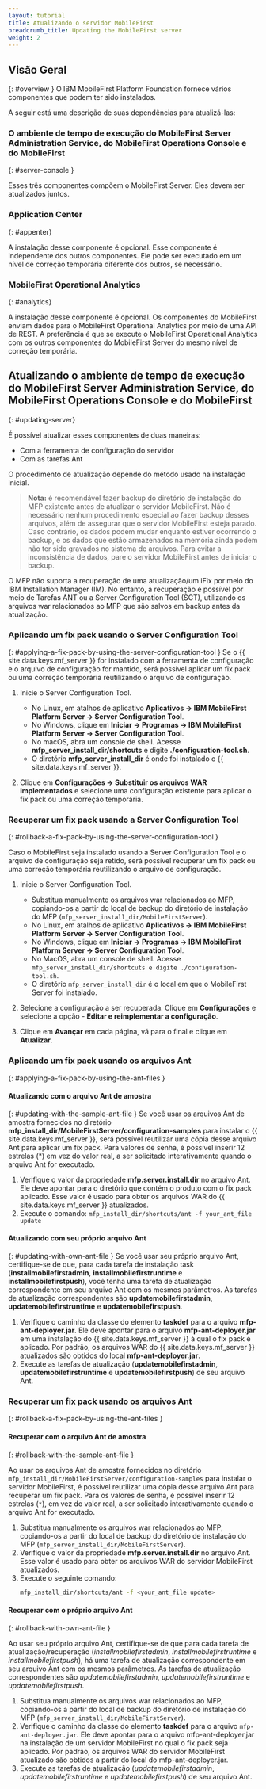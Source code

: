 ```yaml
---
layout: tutorial
title: Atualizando o servidor MobileFirst
breadcrumb_title: Updating the MobileFirst server
weight: 2
---
```

<!-- NLS_CHARSET=UTF-8 -->
## Visão Geral
{: #overview }
O IBM MobileFirst Platform Foundation fornece vários componentes que podem ter sido instalados.

A seguir está uma descrição de suas dependências para atualizá-las:

### O ambiente de tempo de execução do MobileFirst Server Administration Service, do MobileFirst Operations Console e do MobileFirst
{: #server-console }

Esses três componentes compõem o MobileFirst Server. Eles devem ser atualizados juntos.

### Application Center
{: #appenter}

A instalação desse componente é opcional. Esse componente é independente dos outros componentes. Ele pode ser executado em um nível de correção temporária diferente dos outros, se necessário.

### MobileFirst Operational Analytics
{: #analytics}

A instalação desse componente é opcional. Os componentes do MobileFirst enviam dados para o MobileFirst Operational Analytics por meio de uma API de REST. A preferência é que se execute o MobileFirst Operational Analytics com os outros componentes do MobileFirst Server do mesmo nível de correção temporária.


## Atualizando o ambiente de tempo de execução do MobileFirst Server Administration Service, do MobileFirst Operations Console e do MobileFirst
{: #updating-server}

É possível atualizar esses componentes de duas maneiras:
* Com a ferramenta de configuração do servidor
* Com as tarefas Ant

O procedimento de atualização depende do método usado na instalação inicial.

>**Nota:**  é recomendável fazer backup do diretório de instalação do MFP existente antes de atualizar o servidor MobileFirst.
> Não é necessário nenhum procedimento especial ao fazer backup desses arquivos, além de assegurar que o servidor MobileFirst esteja parado.  Caso contrário, os dados podem mudar enquanto estiver ocorrendo o backup, e os dados que estão armazenados na memória ainda podem não ter sido gravados no sistema de arquivos. Para evitar a inconsistência de dados, pare o servidor MobileFirst antes de iniciar o backup.
>
O MFP não suporta a recuperação de uma atualização/um iFix por meio do IBM Installation Manager (IM). No entanto, a recuperação é possível por meio de Tarefas ANT ou a Server Configuration Tool (SCT), utilizando os arquivos war relacionados ao MFP que são salvos em backup antes da atualização.
>

<!-- **Note:** Installation Manager(IM) does not support rolling back of an update/iFix. However, rollback is possible using Ant or Server Configuration Tool, if you have the old war files. -->

### Aplicando um fix pack usando o Server Configuration Tool
{: #applying-a-fix-pack-by-using-the-server-configuration-tool }
Se o {{ site.data.keys.mf_server }} for instalado com a ferramenta de configuração e o arquivo de configuração for mantido, será possível aplicar um fix pack ou uma correção temporária reutilizando o arquivo de configuração.

1. Inicie o Server Configuration Tool.
    * No Linux, em atalhos de aplicativo **Aplicativos → IBM MobileFirst Platform Server → Server Configuration Tool**.
    * No Windows, clique em **Iniciar → Programas → IBM MobileFirst Platform Server → Server Configuration Tool**.
    * No macOS, abra um console de shell. Acesse **mfp\_server\_install_dir/shortcuts** e digite **./configuration-tool.sh**.
    * O diretório **mfp\_server\_install\_dir** é onde foi instalado o {{ site.data.keys.mf_server }}.

2. Clique em **Configurações → Substituir os arquivos WAR implementados** e selecione uma configuração existente para aplicar o fix pack ou uma correção temporária.

### Recuperar um fix pack usando a Server Configuration Tool
{: #rollback-a-fix-pack-by-using-the-server-configuration-tool }

Caso o MobileFirst seja instalado usando a Server Configuration Tool e o arquivo de configuração seja retido, será possível recuperar um fix pack ou uma correção temporária reutilizando o arquivo de configuração.

1.  Inicie o Server Configuration Tool.
    * Substitua manualmente os arquivos war relacionados ao MFP, copiando-os a partir do local de backup do diretório de instalação do MFP (`mfp_server_install_dir/MobileFirstServer`).
    * No Linux, em atalhos de aplicativo **Aplicativos → IBM MobileFirst Platform Server → Server Configuration Tool**.
    * No Windows, clique em **Iniciar → Programas → IBM MobileFirst Platform Server → Server Configuration Tool**.
    * No MacOS, abra um console de shell. Acesse `mfp_server_install_dir/shortcuts e digite ./configuration-tool.sh`.
    * O diretório `mfp_server_install_dir` é o local em que o MobileFirst Server foi instalado.

2.  Selecione a configuração a ser recuperada. Clique em **Configurações** e selecione a opção - **Editar e reimplementar a configuração**.

3.  Clique em **Avançar** em cada página, vá para o final e clique em **Atualizar**.


### Aplicando um fix pack usando os arquivos Ant
{: #applying-a-fix-pack-by-using-the-ant-files }

#### Atualizando com o arquivo Ant de amostra
{: #updating-with-the-sample-ant-file }
Se você usar os arquivos Ant de amostra fornecidos no diretório **mfp\_install\_dir/MobileFirstServer/configuration-samples** para instalar o {{ site.data.keys.mf_server }}, será possível reutilizar uma cópia desse arquivo Ant para aplicar um fix pack. Para valores de senha, é possível inserir 12 estrelas (\*) em vez do valor real, a ser solicitado interativamente quando o arquivo Ant for executado.

1. Verifique o valor da propriedade **mfp.server.install.dir** no arquivo Ant. Ele deve apontar para o diretório que contém o produto com o fix pack aplicado. Esse valor é usado para obter os arquivos WAR do {{ site.data.keys.mf_server }} atualizados.
2. Execute o comando: `mfp_install_dir/shortcuts/ant -f your_ant_file update`

#### Atualizando com seu próprio arquivo Ant
{: #updating-with-own-ant-file }
Se você usar seu próprio arquivo Ant, certifique-se de que, para cada tarefa de instalação task (**installmobilefirstadmin**, **installmobilefirstruntime** e **installmobilefirstpush**), você tenha uma tarefa de atualização correspondente em seu arquivo Ant com os mesmos parâmetros. As tarefas de atualização correspondentes são **updatemobilefirstadmin**, **updatemobilefirstruntime** e **updatemobilefirstpush**.

1. Verifique o caminho da classe do elemento **taskdef** para o arquivo **mfp-ant-deployer.jar**. Ele deve apontar para o arquivo **mfp-ant-deployer.jar** em uma instalação do {{ site.data.keys.mf_server }} à qual o fix pack é aplicado. Por padrão, os arquivos WAR do {{ site.data.keys.mf_server }} atualizados são obtidos do local **mfp-ant-deployer.jar**.
2. Execute as tarefas de atualização (**updatemobilefirstadmin**, **updatemobilefirstruntime** e **updatemobilefirstpush**) de seu arquivo Ant.

### Recuperar um fix pack usando os arquivos Ant
{: #rollback-a-fix-pack-by-using-the-ant-files }

#### Recuperar com o arquivo Ant de amostra
{: #rollback-with-the-sample-ant-file }

Ao usar os arquivos Ant de amostra fornecidos no diretório `mfp_install_dir/MobileFirstServer/configuration-samples` para instalar o servidor MobileFirst, é possível reutilizar uma cópia desse arquivo Ant para recuperar um fix pack. Para os valores de senha, é possível inserir 12 estrelas (`*`), em vez do valor real, a ser solicitado interativamente quando o arquivo Ant for executado.

1.  Substitua manualmente os arquivos war relacionados ao MFP, copiando-os a partir do local de backup do diretório de instalação do MFP (`mfp_server_install_dir/MobileFirstServer`).
2.  Verifique o valor da propriedade **mfp.server.install.dir** no arquivo Ant. Esse valor é usado para obter os arquivos WAR do servidor MobileFirst atualizados.
3.  Execute o seguinte comando:
    ```bash
    mfp_install_dir/shortcuts/ant -f <your_ant_file update>
    ```

#### Recuperar com o próprio arquivo Ant
{: #rollback-with-own-ant-file }

Ao usar seu próprio arquivo Ant, certifique-se de que para cada tarefa de atualização/recuperação (*installmobilefirstadmin*, *installmobilefirstruntime* e *installmobilefirstpush*), há uma tarefa de atualização correspondente em seu arquivo Ant com os mesmos parâmetros. As tarefas de atualização correspondentes são *updatemobilefirstadmin*, *updatemobilefirstruntime* e *updatemobilefirstpush*.

1.  Substitua manualmente os arquivos war relacionados ao MFP, copiando-os a partir do local de backup do diretório de instalação do MFP (`mfp_server_install_dir/MobileFirstServer`).
2.  Verifique o caminho da classe do elemento **taskdef** para o arquivo `mfp-ant-deployer.jar`. Ele deve apontar para o arquivo mfp-ant-deployer.jar na instalação de um servidor MobileFirst no qual o fix pack seja aplicado. Por padrão, os arquivos WAR do servidor MobileFirst atualizado são obtidos a partir do local do mfp-ant-deployer.jar.
3.  Execute as tarefas de atualização (*updatemobilefirstadmin*, *updatemobilefirstruntime* e *updatemobilefirstpush*) de seu arquivo Ant.
